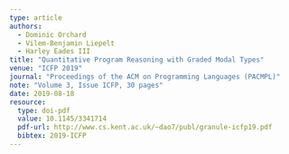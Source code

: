 ```yaml
---
type: article
authors:
  - Dominic Orchard
  - Vilem-Benjamin Liepelt
  - Harley Eades III
title: "Quantitative Program Reasoning with Graded Modal Types"
venue: "ICFP 2019"
journal: "Proceedings of the ACM on Programming Languages (PACMPL)"
note: "Volume 3, Issue ICFP, 30 pages"
date: 2019-08-18
resource:
  type: doi-pdf
  value: 10.1145/3341714
  pdf-url: http://www.cs.kent.ac.uk/~dao7/publ/granule-icfp19.pdf
  bibtex: 2019-ICFP
---
```

